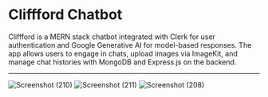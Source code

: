 # Cliffford Chatbot

Cliffford is a MERN stack chatbot integrated with Clerk for user authentication and Google Generative AI for model-based responses. The app allows users to engage in chats, upload images via ImageKit, and manage chat histories with MongoDB and Express.js on the backend.

---

![Screenshot (210)](https://github.com/user-attachments/assets/8ad780de-c59a-48a3-96a0-2ec6704636a3)
![Screenshot (211)](https://github.com/user-attachments/assets/10156f6d-6ad1-4a45-bee7-7828c6dc8c2f)
![Screenshot (208)](https://github.com/user-attachments/assets/4983360b-645a-4882-ae90-c2f623293bec)
